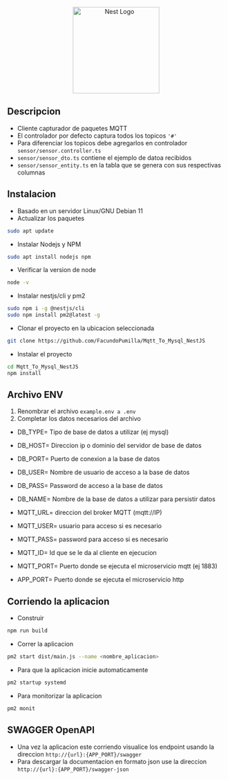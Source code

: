 <p align="center">
  <a href="http://nestjs.com/" target="blank"><img src="https://nestjs.com/img/logo-small.svg" width="200" alt="Nest Logo" /></a>
</p>

## Descripcion

- Cliente capturador de paquetes MQTT
- El controlador por defecto captura todos los topicos `'#'`
- Para diferenciar los topicos debe agregarlos en controlador `sensor/sensor.controller.ts`
- `sensor/sensor_dto.ts` contiene el ejemplo de datoa recibidos
- `sensor/sensor_entity.ts` en la tabla que se genera con sus respectivas columnas
## Instalacion
- Basado en un servidor Linux/GNU Debian 11
- Actualizar los paquetes
```bash
sudo apt update
```
- Instalar Nodejs y NPM
```bash
sudo apt install nodejs npm
```
- Verificar la version de node
```bash
node -v
```
- Instalar nestjs/cli y pm2
```bash
sudo npm i -g @nestjs/cli
sudo npm install pm2@latest -g
```
- Clonar el proyecto en la ubicacion seleccionada
```bash
git clone https://github.com/FacundoPumilla/Mqtt_To_Mysql_NestJS
```
- Instalar el proyecto
```bash
cd Mqtt_To_Mysql_NestJS
npm install
```

## Archivo ENV
1. Renombrar el archivo `example.env a .env`
2. Completar los datos necesarios del archivo
- DB_TYPE= Tipo de base de datos a utilizar (ej mysql)
- DB_HOST= Direccion ip o dominio del servidor de base de datos
- DB_PORT= Puerto de conexion a la base de datos
- DB_USER= Nombre de usuario de acceso a la base de datos
- DB_PASS= Password de acceso a la base de datos
- DB_NAME= Nombre de la base de datos a utilizar para persistir datos

- MQTT_URL= direccion del broker MQTT (mqtt://IP)
- MQTT_USER= usuario para acceso si es necesario
- MQTT_PASS= password para acceso si es necesario
- MQTT_ID= Id que se le da al cliente en ejecucion
- MQTT_PORT= Puerto donde se ejecuta el microservicio mqtt (ej 1883)
- APP_PORT= Puerto donde se ejecuta el microservicio http

## Corriendo la aplicacion

- Construir
```bash
npm run build
```
- Correr la aplicacion
```bash
pm2 start dist/main.js --name <nombre_aplicacion>
```
- Para que la aplicacion inicie automaticamente
```bash
pm2 startup systemd
```
- Para monitorizar la aplicacion
```bash
pm2 monit
```

## SWAGGER OpenAPI
- Una vez la aplicacion este corriendo visualice los endpoint usando la direccion `http://{url}:{APP_PORT}/swagger`
- Para descargar la documentacion en formato json use la direccion `http://{url}:{APP_PORT}/swagger-json`